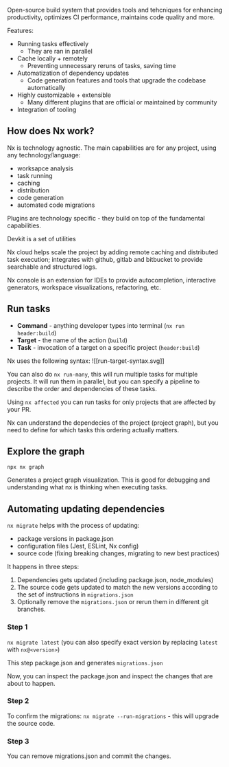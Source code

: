 Open-source build system that provides tools and tehcniques for enhancing productivity, optimizes CI performance, maintains code quality and more.

Features:
- Running tasks effectively
	- They are ran in parallel
- Cache locally + remotely
	- Preventing unnecessary reruns of tasks, saving time
- Automatization of dependency updates
	- Code generation features and tools that upgrade the codebase automatically
- Highly customizable + extensible
	- Many different plugins that are official or maintained by community
- Integration of tooling

## How does Nx work?
Nx is technology agnostic. The main capabilities are for any project, using any technology/language:
- worksapce analysis
- task running
- caching
- distribution
- code generation
- automated code migrations

Plugins are technology specific - they build on top of the fundamental capabilities. 

Devkit is a set of utilities

Nx cloud helps scale the project by adding remote caching and distributed task execution; integrates with github, gitlab and bitbucket to provide searchable and structured logs.

Nx console is an extension for IDEs to provide autocompletion, interactive generators, workspace visualizations, refactoring, etc.

## Run tasks
- **Command** - anything developer types into terminal (`nx run header:build`)
- **Target** - the name of the action (`build`)
- **Task** - invocation of a target on a specific project (`header:build`)

Nx uses the following syntax:
![[run-target-syntax.svg]]

You can also do `nx run-many`, this will run multiple tasks for multiple projects. It will run them in parallel, but you can specify a pipeline to describe the order and dependencies of these tasks.

Using `nx affected` you can run tasks for only projects that are affected by your PR.

Nx can understand the dependecies of the project (project graph), but you need to define for which tasks this ordering actually matters.

## Explore the graph
`npx nx graph`

Generates a project graph visualization. This is good for debugging and understanding what nx is thinking when executing tasks.

## Automating updating dependencies
`nx migrate` helps with the process of updating:
- package versions in package.json
- configuration files (Jest, ESLint, Nx config)
- source code (fixing breaking changes, migrating to new best practices)

It happens in three steps:
1. Dependencies gets updated (including package.json, node_modules)
2. The source code gets updated to match the new versions according to the set of instructions in `migrations.json`
3. Optionally remove the `migrations.json` or rerun them in different git branches.
### Step 1
`nx migrate latest` (you can also specify exact version by replacing `latest` with `nx@<version>`)

This step package.json and generates `migrations.json`

Now, you can inspect the package.json and inspect the changes that are about to happen.
### Step 2
To confirm the migrations: `nx migrate --run-migrations` - this will upgrade the source code.
### Step 3
You can remove migrations.json and commit the changes.

